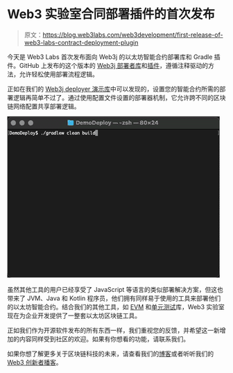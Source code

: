 # Web3 实验室合同部署插件的首次发布

> 原文：<https://blog.web3labs.com/web3development/first-release-of-web3-labs-contract-deployment-plugin>

今天是 Web3 Labs 首次发布面向 Web3j 的以太坊智能合约部署库和 Gradle 插件。GitHub 上发布的这个版本的 [Web3j 部署者库](https://github.com/web3j/web3j-deployer)和[插件](https://github.com/web3j/web3j-deployer-plugin/)，遵循注释驱动的方法，允许轻松使用部署流程逻辑。

正如在我们的 [Web3j deployer 演示库](https://github.com/web3j/web3j-deployer-demo/)中可以发现的，设置您的智能合约所需的部署逻辑再简单不过了。通过使用配置文件设置的部署器机制，它允许跨不同的区块链网络配置共享部署逻辑。

![image1](img/679dcdc102e1fd12477a42c993259dad.png)

虽然其他工具的用户已经享受了 JavaScript 等语言的类似部署解决方案，但这也带来了 JVM、Java 和 Kotlin 程序员，他们拥有同样易于使用的工具来部署他们的以太坊智能合约。结合我们的其他工具，如 [EVM](https://github.com/web3j/web3j-evm/) 和[单元测试](https://github.com/web3j/web3j-unit/)库，Web3 实验室现在为企业开发提供了一整套以太坊区块链工具。

正如我们作为开源软件发布的所有东西一样，我们重视您的反馈，并希望这一新增加的内容同样受到社区的欢迎。如果有你想看的功能，请联系我们。

如果你想了解更多关于区块链科技的未来，请查看我们的[博客](https://blog.web3labs.com/)或者听听我们的 [Web3 创新者播客](https://podcast.web3labs.com/)。